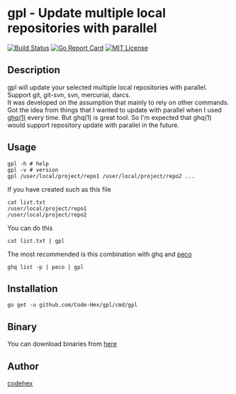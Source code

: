 gpl - Update multiple local repositories with parallel
=======

[![Build Status](https://travis-ci.org/Code-Hex/gpl.svg?branch=master)](https://travis-ci.org/Code-Hex/gpl)
[![Go Report Card](https://goreportcard.com/badge/github.com/Code-Hex/gpl)](https://goreportcard.com/report/github.com/Code-Hex/gpl)
[![MIT License](http://img.shields.io/badge/license-MIT-blue.svg?style=flat)](LICENSE)

## Description
gpl will update your selected multiple local repositories with parallel. Support git, git-svn, svn, mercurial, darcs.  
It was developed on the assumption that mainly to rely on other commands. Got the idea from things that I wanted to update with parallel when I used [ghq(1)](https://github.com/motemen/ghq) every time. But ghq(1) is great tool. So I'm expected that ghq(1) would support repository update with parallel in the future.

## Usage
    gpl -h # help
    gpl -v # version
    gpl /user/local/project/repo1 /user/local/project/repo2 ...

If you have created such as this file

    cat list.txt
    /user/local/project/repo1
    /user/local/project/repo2

You can do this

    cat list.txt | gpl

The most recommended is this combination with ghq and [peco](https://github.com/peco/peco)

    ghq list -p | peco | gpl

## Installation
    go get -u github.com/Code-Hex/gpl/cmd/gpl

## Binary
You can download binaries from [here](https://github.com/Code-Hex/gpl/releases/)

## Author
[codehex](https://twitter.com/CodeHex)

